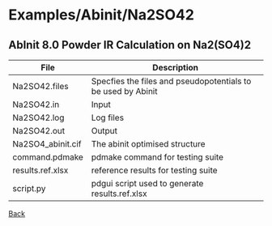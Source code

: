 # Examples/Abinit/Na2SO42
## AbInit 8.0 Powder IR Calculation on Na2(SO4)2

| **File**              | **Description**                                   |
| --------------------- | ------------------------------------------------- |
| Na2SO42.files         | Specfies the files and pseudopotentials to be used by Abinit |
| Na2SO42.in            | Input |
| Na2SO42.log           | Log files |
| Na2SO42.out           | Output |
| Na2SO4_abinit.cif     | The abinit optimised structure |
| command.pdmake        | pdmake command for testing suite |
| results.ref.xlsx      | reference results for testing suite |
| script.py             | pdgui script used to generate results.ref.xlsx |

[Back](..)
